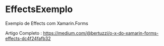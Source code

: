 # EffectsExemplo
Exemplo de Effects com Xamarin.Forms

Artigo Completo : https://medium.com/@bertuzzi/o-x-do-xamarin-forms-effects-dc4f24fafb32
